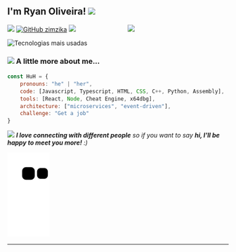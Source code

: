 <h2>I'm Ryan Oliveira! <img src="https://media.giphy.com/media/12oufCB0MyZ1Go/giphy.gif" width="50"></h2>
<img align='right' src="https://media.giphy.com/media/M9gbBd9nbDrOTu1Mqx/giphy.gif" width="230">

![](https://komarev.com/ghpvc/?username=zimzika&color=blue)
[![GitHub zimzika](https://img.shields.io/github/followers/zimzika?label=follow&style=social)](https://github.com/zimzika)
![](https://www.codewars.com/users/zimzika/badges/small)

<img src="https://github-readme-stats.vercel.app/api/top-langs?username=zimzika&theme=white&title_color=333333&show_icons=true" alt="Tecnologias mais usadas">

### <img src="https://media.giphy.com/media/VgCDAzcKvsR6OM0uWg/giphy.gif" width="50"> A little more about me...  

```javascript
const HuH = {
    pronouns: "he" | "her",
    code: [Javascript, Typescript, HTML, CSS, C++, Python, Assembly],
    tools: [React, Node, Cheat Engine, x64dbg],
    architecture: ["microservices", "event-driven"],
    challenge: "Get a job"
}
```


<img src="https://media.giphy.com/media/LnQjpWaON8nhr21vNW/giphy.gif" width="60"> <em><b>I love connecting with different people</b> so if you want to say <b>hi, I'll be happy to meet you more!</b> :)</em>

<img src="https://raw.githubusercontent.com/zimzika/zimzika/cce03e76730f5b1112c6c8bdc44a40b0a230211d/github-contribution-grid-snake.svg">

---
